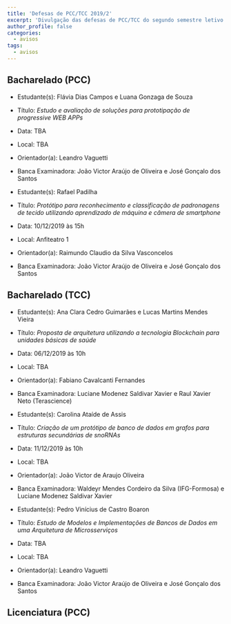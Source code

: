 ```yaml
---
title: 'Defesas de PCC/TCC 2019/2'
excerpt: 'Divulgação das defesas de PCC/TCC do segundo semestre letivo de 2019.'
author_profile: false
categories:
  - avisos
tags:
  - avisos
---
```



## Bacharelado (PCC)


- Estudante(s): Flávia Dias Campos e Luana Gonzaga de Souza
- Título:  *Estudo e avaliação de soluções para prototipação de progressive WEB APPs*
- Data: TBA
- Local: TBA
- Orientador(a): Leandro Vaguetti
- Banca Examinadora: João Victor Araújo de Oliveira e José Gonçalo dos Santos

- Estudante(s): Rafael Padilha
- Título:  *Protótipo para reconhecimento e classificação de padronagens de tecido utilizando aprendizado de máquina e câmera de smartphone*
- Data: 10/12/2019 às 15h
- Local: Anfiteatro 1
- Orientador(a): Raimundo Claudio da Silva Vasconcelos
- Banca Examinadora: João Victor Araújo de Oliveira e José Gonçalo dos Santos

## Bacharelado (TCC)

- Estudante(s): Ana Clara Cedro Guimarães e Lucas Martins Mendes Vieira
- Título:  *Proposta de arquitetura utilizando a tecnologia Blockchain para unidades básicas de saúde*
- Data: 06/12/2019 às 10h
- Local: TBA
- Orientador(a): Fabiano Cavalcanti Fernandes
- Banca Examinadora: Luciane Modenez Saldivar Xavier e Raul Xavier Neto (Terascience)

- Estudante(s): Carolina Ataíde de Assis
- Título:  *Criação de um protótipo de banco de dados em grafos para estruturas secundárias de snoRNAs*
- Data: 11/12/2019 às 10h
- Local: TBA
- Orientador(a): João Victor de Araujo Oliveira
- Banca Examinadora: Waldeyr Mendes Cordeiro da Silva (IFG-Formosa) e Luciane Modenez Saldivar Xavier

- Estudante(s): Pedro Vinícius de Castro Boaron
- Título:  *Estudo de Modelos e Implementações de Bancos de Dados em uma Arquitetura de  Microsserviços*
- Data: TBA
- Local: TBA
- Orientador(a): Leandro Vaguetti
- Banca Examinadora: João Victor Araújo de Oliveira e José Gonçalo dos Santos

## Licenciatura (PCC)